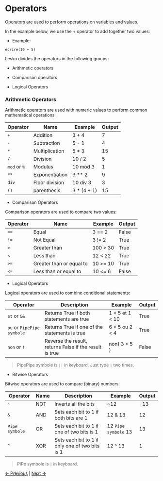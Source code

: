 # Operators

Operators are used to perform operations on variables and values.

In the example below, we use the + operator to add together two values:

* Example:

```
ecrire(10 + 5)
```

Lesko divides the operators in the following groups:

* Arithmetic operators

* Comparison operators

* Logical Operators

### Arithmetic Operators

Arithmetic operators are used with numeric values to perform common mathematical operations:

Operator      | Name           | Example     | Output
--------------|----------------|-------------|-------
 `+`          | Addition       | 3 + 4       | 7
 `-`          | Subtraction    | 5 - 1       | 4
 `*`          | Multiplication | 5 * 3       | 15
 `/`          | Division       | 10 / 2      | 5
 `mod` or `%` | Modulus        | 10 mod 3    | 1
 `**`         | Exponentiation | 3 ** 2      | 9
 `div`        | Floor division | 10 div 3    | 3
 `()`         | parenthesis    | 3 * (4 + 1) | 15

* Comparison Operators

Comparison operators are used to compare two values:

Operator      | Name                     | Example  | Output
--------------|--------------------------|----------|-------
 `==`         | Equal                    | 3 == 2   | False
 `!=`         | Not Equal                | 3 != 2   | True
 `>`          | Greater than             | 100 > 30 | True
 `<`          | Less than                | 12 < 22  | True
 `>=`         | Greater than or equal to | 10 >= 10 | True
 `<=`         | Less than or equal to	   | 10 <= 6  | False
 
 * Logical Operators

Logical operators are used to combine conditional statements:

Operator                   | Description                                             | Example         | Output
---------------------------|---------------------------------------------------------|-----------------|-------
`et` or `&&`               | Returns True if both statements are true                | 1 < 5 et 1 < 10 | True
`ou` or `PipePipe symbole` | Returns True if one of the statements is true           | 6 < 5 ou 2 < 4	 | True
`non` or `!`               | Reverse the result, returns False if the result is true | non( 3 < 5 )    | False

> PipePipe symbole is `||` in keyboard. Just type `|` two times.

* Bitwise Operators

Bitwise operators are used to compare (binary) numbers:

Operator       | Name | Description                                     | Example              | Output
---------------|------|-------------------------------------------------|----------------------|-------
`~`            | NOT  | Inverts all the bits                            | ~12                  | -13
`&`            | AND  | Sets each bit to 1 if both bits are 1           | 12 & 13	             | 12
`Pipe symbole` | OR   | Sets each bit to 1 if one of two bits is 1      | 12 `Pipe symbole` 13 | 13
`^`            | XOR  | Sets each bit to 1 if only one of two bits is 1 | 12 ^ 13              | 1

> PiPe symbole is `|` in keyboard.

[<- Previous](https://github.com/Mohamed-Akram-Hl/docs/blob/main/6.%20Booleans/Booleans.md) |
[Next ->](https://github.com/Mohamed-Akram-Hl/docs/blob/main/8.%20Built%20in%20Functions/Built%20in%20Functions.md)
